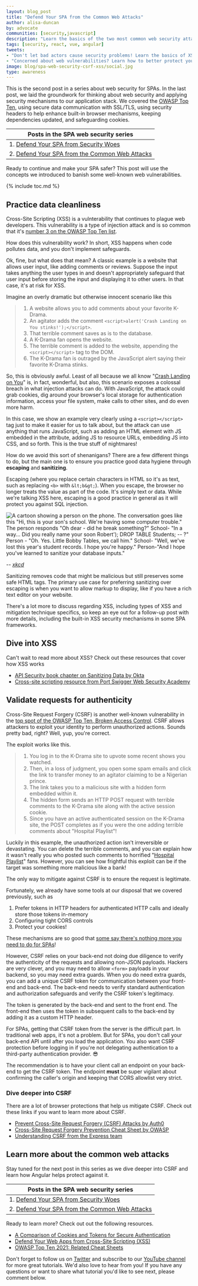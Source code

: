 ```yaml
---
layout: blog_post
title: "Defend Your SPA from the Common Web Attacks"
author: alisa-duncan
by: advocate
communities: [security,javascript]
description: "Learn the basics of the two most common web security attacks and the ways to mitigate those attacks in your Single Page Applications."
tags: [security, react, vue, angular]
tweets:
- "Don't let bad actors cause security problems! Learn the basics of XSS and CSRF web attacks, and how to keep your SPA safe!"
- "Concerned about web vulnerabilities? Learn how to better protect your SPA from injection attacks and cookie theft! 💉🍪"
image: blog/spa-web-security-csrf-xss/social.jpg
type: awareness
---
```


This is the second post in a series about web security for SPAs. In the last post, we laid the groundwork for thinking about web security and applying security mechanisms to our application stack. We covered the [OWASP Top Ten](https://owasp.org/Top10/), using secure data communication with SSL/TLS, using security headers to help enhance built-in browser mechanisms, keeping dependencies updated, and safeguarding cookies.

|Posts in the SPA web security series|
| --- |
| 1. [Defend Your SPA from Security Woes](/blog/2022/07/06/spa-web-security) |
| 2. [Defend Your SPA from the Common Web Attacks](/blog/2022/07/xx/spa-web-securty-csrf-xss) |

 Ready to continue and make your SPA safer? This post will use the concepts we introduced to banish some well-known web vulnerabilities.

 {% include toc.md %}

## Practice data cleanliness
Cross-Site Scripting (XSS) is a vulnterability that continues to plague web developers. This vulnerability is a type of injection attack and is so common that it's [number 3 on the OWASP Top Ten list](https://owasp.org/Top10/A03_2021-Injection/). 

How does this vulnerability work? In short, XSS happens when code pollutes data, and you don't implement safeguards. 

Ok, fine, but what does that mean? A classic example is a website that allows user input, like adding comments or reviews. Suppose the input takes anything the user types in and doesn't appropriately safeguard that user input before storing the input and displaying it to other users. In that case, it's at risk for XSS. 

Imagine an overly dramatic but otherwise innocent scenario like this
>1. A website allows you to add comments about your favorite K-Drama.
>2. An agitator adds the comment `<script>alert('Crash Landing on You stinks!');</script>`.
>3. That terrible comment saves as is to the database.
>4. A K-Drama fan opens the website.
>5. The terrible comment is added to the website, appending the `<script></script>` tag to the DOM.
>6. The K-Drama fan is outraged by the JavaScript alert saying their favorite K-Drama stinks.

So, this is obviously awful. Least of all because we all know "[Crash Landing on You](https://www.imdb.com/title/tt10850932/)" is, in fact, wonderful, but also, this scenario exposes a colossal breach in what injection attacks can do. With JavaScript, the attack could grab cookies, dig around your browser's local storage for authentication information, access your file system, make calls to other sites, and do even more harm.

In this case, we show an example very clearly using a `<script></script>` tag just to make it easier for us to talk about, but the attack can use anything that runs JavaScript, such as adding an HTML element with JS embedded in the attribute, adding JS to resource URLs, embedding JS into CSS, and so forth. This is the true stuff of nightmares!

How do we avoid this sort of shenanigans? There are a few different things to do, but the main one is to ensure you practice good data hygiene through **escaping** and **sanitizing**.

Escaping (where you replace certain characters in HTML so it's as text, such as replacing `<b>` with `&lt;b&gt;`). When you escape, the browser no longer treats the value as part of the code. It's simply text or data. While we're talking XSS here, escaping is a good practice in general as it will protect you against SQL injection.

![A cartoon showing a person on the phone. The conversation goes like this "Hi, this is your son's school. We're having some computer trouble." The person responds "Oh dear - did he break something?" School- "In a way... Did you really name your soon Robert'); DROP TABLE Students; -- ?" Person - "Oh. Yes. Little Bobby Tables, we call him." School- "Well, we've lost this year's student records. I hope you're happy." Person-"And I hope you've learned to sanitize your database inputs."](https://imgs.xkcd.com/comics/exploits_of_a_mom.png)

-- <cite>[xkcd](https://xkcd.com/327/)</cite>

Sanitizing removes code that might be malicious but still preserves some safe HTML tags. The primary use case for preferring sanitizing over escaping is when you want to allow markup to display, like if you have a rich text editor on your website.

There's a lot more to discuss regarding XSS, including types of XSS and mitigation technique specifics, so keep an eye out for a follow-up post with more details, including the built-in XSS security mechanisms in some SPA frameworks.

## Dive into XSS
Can't wait to read more about XSS? Check out these resources that cover how XSS works
* [API Security book chapter on Sanitizing Data by Okta](https://developer.okta.com/books/api-security/sanitizing/)
* [Cross-site scripting resource from Port Swigger Web Security Academy](https://portswigger.net/web-security/cross-site-scripting)

## Validate requests for authenticity
Cross-Site Request Forgery (CSRF) is another well-known vulnerability in the [top spot of the OWASP Top Ten, Broken Access Control](https://owasp.org/Top10/A01_2021-Broken_Access_Control/). CSRF allows attackers to exploit your identity to perform unauthorized actions. Sounds pretty bad, right? Well, yup, you're correct.

The exploit works like this.

>1. You log in to the K-Drama site to upvote some recent shows you watched.
>2. Then, in a loss of judgment, you open some spam emails and click the link to transfer money to an agitator claiming to be a Nigerian prince.
>3. The link takes you to a malicious site with a hidden form embedded within it.
>4. The hidden form sends an HTTP POST request with terrible comments to the K-Drama site along with the active session cookie. 
>5. Since you have an active authenticated session on the K-Drama site, the POST completes as if you were the one adding terrible comments about "Hospital Playlist"!

Luckily in this example, the unauthorized action isn't irreversible or devastating. You can delete the terrible comments, and you can explain how it wasn't really you who posted such comments to horrified "[Hospital Playlist](https://www.imdb.com/title/tt11769304/)" fans. However, you can see how frightful this exploit can be if the target was something more malicious like a bank!

The only way to mitigate against CSRF is to ensure the request is legitimate.

Fortunately, we already have some tools at our disposal that we covered previously, such as
1. Prefer tokens in HTTP headers for authenticated HTTP calls and ideally store those tokens in-memory
2. Configuring tight CORS controls
3. Protect your cookies!

These mechanisms are so good that [some say there's nothing more you need to do for SPAs](https://scotthelme.co.uk/csrf-is-dead/)! 

However, CSRF relies on your back-end not doing due diligence to verify the authenticity of the requests and allowing non-JSON payloads. Hackers are very clever, and you may need to allow `<form>` payloads in your backend, so you may need extra guards. When you do need extra guards, you can add a unique CSRF token for communication between your front-end and back-end. The back-end needs to verify standard authentication and authorization safeguards and verify the CSRF token's legitimacy. 

The token is generated by the back-end and sent to the front end. The front-end then uses the token in subsequent calls to the back-end by adding it as a custom HTTP header.

For SPAs, getting that CSRF token from the server is the difficult part. In traditional web apps, it's not a problem. But for SPAs, you don't call your back-end API until after you load the application. You also want CSRF protection before logging in if you're not delegating authentication to a third-party authentication provider. 😎

The recommendation is to have your client call an endpoint on your back-end to get the CSRF token. The endpoint **must** be super vigilant about confirming the caller's origin and keeping that CORS allowlist very strict.

### Dive deeper into CSRF
There are a lot of browser protections that help us mitigate CSRF. Check out these links if you want to learn more about CSRF.
* [Prevent Cross-Site Request Forgery (CSRF) Attacks by Auth0](https://auth0.com/blog/cross-site-request-forgery-csrf/)
* [Cross-Site Request Forgery Prevention Cheat Sheet by OWASP](https://cheatsheetseries.owasp.org/cheatsheets/Cross-Site_Request_Forgery_Prevention_Cheat_Sheet.html)
* [Understanding CSRF from the Express team](https://github.com/pillarjs/understanding-csrf)

## Learn more about the common web attacks
Stay tuned for the next post in this series as we dive deeper into CSRF and learn how Angular helps protect against it.

|Posts in the SPA web security series|
| --- |
| 1. [Defend Your SPA from Security Woes](/blog/2022/07/06/spa-web-security) |
| 2. [Defend Your SPA from the Common Web Attacks](/blog/2022/07/xx/spa-web-securty-csrf-xss) |

Ready to learn more? Check out out the following resources.
* [A Comparison of Cookies and Tokens for Secure Authentication](/blog/2022/02/08/cookies-vs-tokens)
* [Defend Your Web Apps from Cross-Site Scripting (XSS)](https://auth0.com/blog/cross-site-scripting-xss/)
* [OWASP Top Ten 2021: Related Cheat Sheets](https://cheatsheetseries.owasp.org/IndexTopTen.html)


Don't forget to follow us on [Twitter](https://twitter.com/oktadev) and subscribe to our [YouTube channel](https://www.youtube.com/c/OktaDev/) for more great tutorials. We'd also love to hear from you! If you have any questions or want to share what tutorial you'd like to see next, please comment below.